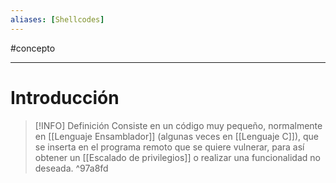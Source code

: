 ```yaml
---
aliases: [Shellcodes]
---
```


#concepto 

---

# Introducción
> [!INFO] Definición
> Consiste en un código muy pequeño, normalmente en [[Lenguaje Ensamblador]] (algunas veces en [[Lenguaje C]]), que se inserta en el programa remoto que se quiere vulnerar, para así obtener un [[Escalado de privilegios]] o realizar una funcionalidad no deseada.
^97a8fd


